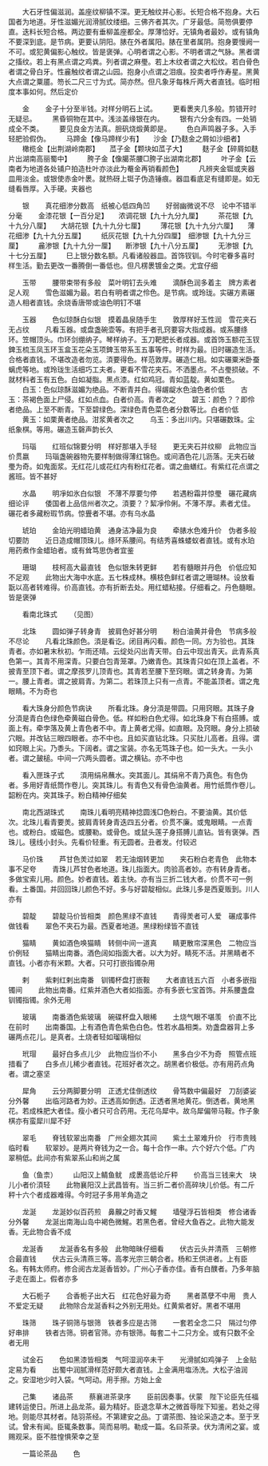 <!-- { "loadSidebar": true } -->
　　大石牙性偏滋润。盖座纹柳镇不深。更无触纹并心影。长短合格不抱身。大石国者为地道。牙性滋媚光润滑腻纹缕细。三佛齐者其次。广牙最低。简笏俱要停直。迭料长短合格。两边要有垂柳盖座都全。厚薄恰好。无镇角者最妙。或有镇角不要深到底。是节病。更要认阴阳。脿在外者属阳。脿在里者属阴。抱身要慢阙一不可。或犯黄偏影心触纹。皆是褒弹。心明者谓之心影。不明者谓之气脉。黑者谓之搐纹。若上有黑点谓之鸡粪。列者谓之麻璺。若上木纹者谓之大松纹。若白骨色者谓之骨白牙。性麄触纹者谓之山园。抱身小点谓之泪痕。投卖者呼作寿星。黑黄大点谓之粟靥。笏长二尺三寸为式。简亦然。但凡象牙每株斤两大者直钱。临时相度本事如何。然后定价

　　金
　　金子十分至半钱。对样分明石上试。
　　更看褁夹几多般。剪错开时无疑忌。
　　黑昏铜物在其中。浅淡盖缘银在内。
　　银有六分金有四。一处销成全不类。
　　要见良金方法真。胆矾烧煅黄即是。
　　色白声鸣器子多。入手轻肥验假伪。
　　马蹄金【像马蹄样少有】　　沙金【乃麸金之屑如沙细者】
　　橄榄金【出荆湖岭南郡】　　苽子金【颗块如苽子大】
　　麸子金【碎屑如麸片出湖南高丽蜀中】
　　胯子金【像臈茶腰□胯子出湖南北郡】
　　叶子金【云南者为地道各处铺户拍造杜叶亦淡此为罨金再销看颜色】
　　凡辨夹金铤或夹器皿用淡金。或银使赤金叶褁。就热砑上铤子伪造锤痕。器皿看底足有缝即是。如无缝看唇厚。入手硬。夹器也

　　银
　　真花细渗分数高　纸被心低四角凹
　　好弱幽微说不尽　论中不错半分毫
　　金漆花银【一百分足】　　浓调花银【九十九分九厘】
　　茶花银【九十九分八厘】　　大胡花银【九十九分七厘】
　　薄花银【九十九分六厘】　　薄花细渗【九十九分五厘】
　　纸灰花银【九十九分四厘】　细渗银【九十九分三厘】
　　麄渗银【九十九分一厘】　　断渗银【九十八分五厘】
　　无渗银【九十七分五厘】
　　巳上银分数名额。凡看诸般器皿。首饰钗钏。今时宅眷多喜时样生活。勤去更改一番腾倒一番低也。但凡楞褁镀金之类。尤宜仔细

　　玉带
　　腰带束带有多般　菜叶明钉去头难
　　滴酥色润多着主　牌方素者足人观
　　雪色滋媚为最。若白有明者谓之伶色。是节病。或玲珑。实碾方素碾造人相者直钱。余烧香唐带或油色明钉不堪

　　玉器
　　色似琼酥白似银　摸着晶泉随手生
　　敦厚样好玉性润　雪花夹石无占纹
　　凡看玉器。或盘盏碗壶等。有把手者孔窍要容大指成器。或系腰绦环。笠帽顶头。巾环剑绷纳子。琴样纳子。玉刀靶肥长者成器。或首饰玉额花玉钗錍玉梳玉凤玉环玉盒玉花朵玉项錍玉带系玉五事等件。时样为最。旧时碾造生活。合格者直钱。不堪改造者勿览。湏要得色。样范敦厚。碾造仁相。如实碾粟米卧蚕螭虎等地。或玲珑生活细巧工夫者。更看不雪花夹石。不洒墨点。不占璺损破。不就材料者玉有五色。白如凝脂。黑点漆。红如鸡冠。青如蓝靛。黄如栗色。
　　白玉：色似琼酥滋媚为绝品。不断青并白。得龌龊水色油色者价低
　　古玉：茶褐色面上尸侵。红如点血。白者价高。青者次之
　　碧玉：颜色？？即伶者绝品。上至不断青。下至碧绿色。深绿色青色菜色者分数等比。白者价低
　　黄玉：如栗黄者绝品。泔浆黄者次之
　　乌玉：多出川内。只堪碾数珠。尘纸象棋。等用。碾造玉磬声韵长久

　　玛瑙
　　红班似锦要分明　样好那堪入手轻
　　更无夹石并纹柳　此物应当价贯嬴
　　玛瑙盏碗器物先要样制做得薄红锦色。或间酒色花儿沥落。无夹石破璺为奇。如鬼面浆。无红花儿或花红内有粉红花者。谓之曲蟮红。有紫红花点谓之酱班。皆不甚好

　　水晶
　　明凈如氷白似银　不薄不厚要匀停
　　若遇粉霜并惊璺　碾花藏病细论评
　　倭国者上品信州者次之。湏要？？絜凈伶俐。不薄不厚。素者尤佳。碾花者多藏粉瑕节病。惊舋者不堪。亦有乌水晶

　　琥珀
　　金珀光明蜡珀黄　通身洁净最为良
　　牵脿水色难升价　伪者多般切要防
　　近日造成帽顶珠儿。绦环系腰间。有结秀喜蛛蝼蚁者直钱。或有水珀用药煮作金蜡珀者。或有耸笃思伪者宜鉴

　　珊瑚
　　枝柯高大最直钱　色似银朱转更鲜
　　若有髓眼并丹色　价低应知不足观
　　此物出大海中水底。五七株成林。横枝色鲜红者谓之珊瑚林。设放看翫以高者转难得。价高直钱。亦有折断去处。用红蜡粘接。仔细看之。丹色髓眼。皆是褒弹

　　看南北珠式
　　（见图）

　　北珠
　　圆如弹子转身青　披肩色好甚分明
　　粉白油黄并骨色　节病多般不尽论
　　凡看北珠颜色。湏是看讫。闭目再闪看。颜色一同。方为验也。其珠青者。亦如暑末秋初。乍雨还晴。云绽处闪出青天带。白云中现出青天。此青系真色第一。其青不用深青。只要白包青笼罩。乃嫩青色。其珠青只如在顶上盖者。不披青至顶下者。谓之摩孩罗儿顶青也。其青若至腰下至窍眼。谓之转身青。为第一。腰上青者。谓之披肩青。为第二。若珠顶上只有一点青。不能盖顶者。谓之鬼眼睛。不为奇也

　　看大珠身分颜色节病诀
　　所看北珠。身分湏是带圆。只用窍眼。其珠子身分湏是青白色绿色牵黄磁白骨色。低。样如粉白色尤得。如北珠身下有白搭膊。或面上有。牵孛落及黄上青色者不中。青上黄者尤得。如直眼。及窍眼。身分上损破穴眼。并改钻三眼四眼者。亦不中也。且如买直钻北珠。只买肚儿高者。且得。谓如窍眼上尖。乃黍头。下阔者。谓之宝装。亦名无笃珠子也。如一头大。一头小者。谓之皷槌。中间一穴两头圆者。谓之横钻。亦不中也

　　看入匣珠子式
　　湏用绢帛蘸水。突其面儿。其绢帛不青乃真色。有色伪者。多用好青纸筒作卷儿。突其珠儿。有青色又有骨色油黄者。用竹纸筒作卷儿。韶粉在内。突其珠子。粉白精神仔细矣

　　南北西湖珠式
　　南珠儿看明亮精神捻圆浅□色粉白。不要油黄。其价低次。北珠儿看青要羙。披肩青转身青迭四五分者。价贯不廉。或鬼眼睛。一点青也。或粉白。或磁色。或腰勒。或骨色。或鼠头莲子身搭膊儿直钻。皆有褒弹。西珠儿。氁线小封头。先看价轻重。有无圆者。丑者发。付较迟

　　马价珠
　　芦甘色羙过如翠　若无油烟转更加
　　夹石粉白老青色　此物本事不足夸
　　青珠儿芦甘色者地道。珠儿指面大。肉验高者妙。亦有转身青者。多做宝索儿用。颜色。妙者直钱。着主快。亦有当三折二钱大者。价贯不可一例看。土番国。并回回珠儿颜色不好。多与好碧靛相似。此珠儿多是西夏贩到。川人亦有

　　碧靛
　　碧靛马价皆相类　颜色黑绿不直钱
　　青得羙者可人爱　碾成事件做钱看
　　翠色不夹石为最。西夏者地道。黑绿粉绿皆不直钱

　　猫睛
　　黄如酒色唤猫睛　转侧中间一道真
　　睛更散帘深黑色　二物应当价例轻
　　猫睛出南番。酒色阔如指面大者。以大为好。睛死不活。并黑睛者不直钱。小者亦有米颗。大者。只可打嵌指镯杂用

　　剌
　　紫剌红剌出南番　钏镯杯盘打嵌鞍
　　大者直钱五六百　小者多嵌指镯间
　　此物出南番。红紫并酒色大者如指面。亦有多嵌七宝首饰。并系腰盏盘钏镯指镯。余外无用

　　玻璃
　　南番酒色紫玻璃　碗碟杯盘入眼稀
　　土烧气眼不堪羡　价直不比在前时
　　出南番国。上有酒色青色紫色白色。性若水晶相类。劝盏盘器背上多碾两点花儿。是真者。土烧者轻如瑠璃相似

　　玳瑁
　　最好白多点儿少　此物应当价不小
　　黑多白少不为奇　照管点班措看了
　　白多点儿稀少者直钱。花班好者次之。胡黑者价极低。亦有用药点角者。谓之塞坚

　　犀角
　　云分两脚要分明　正透尤佳倒透纹
　　骨笃数中偏最好　刀刮婆娑分外馨
　　出临河路者为妙。正透高如倒透。正透者黑地黄花。倒透者。黄地黑花。若成株肥大者佳。瘦小者只可合药用。无花乌犀中。故乌犀偏带马鞍。作子象棋亦有蛮犀川犀不好

　　翠毛
　　脊钱软翠出南番　广州全翅次其间
　　紫土土翠难升价　行市贵贱临时看
　　软翠妙。是两片脊钱为之一合。每十合作一串。六个好六个低。广内翠稍低。此间亦有紫翠系山和尚之属

　　鱼（鱼柰）
　　山阳汉上鲭鱼鱿　成褁高低论斤秤
　　价高当三钱来大　块儿小者价湏轻
　　此物襄阳汉上武昌皆有。当三折二者价高碎块儿价低。有二斤秤十六个者成器难得。今时冠子多用羊角造之

　　龙涎
　　龙涎妙似百药煎　鼻齅之时香又鯹
　　墙璧浮石皆相类　修合诸香分外馨
　　龙涎出南海山岛中褐色微鯹。若黑色者。曾经大鱼吞之。此物大能发香。无此物合香不成

　　龙涎香
　　龙涎香名有多般　此物暗昧仔细看
　　伏古云头并清燕　三朝修合最直钱
　　伏古云头清燕三等。高孝光宗三朝合者。杨和王供进者。上有臣名。有韩太师府。修合阅古龙涎香皆妙。广州心子香亦佳。香有白醭者。乃多年脑子走在面上。假者亦多

　　大石栀子
　　合香栀子出大石　红花色好最为奇
　　黑者蒸孽不中用　贵人不爱定无疑
　　此物除合龙涎香料之外别无用处。红黄紫者好。黑者不堪用

　　珠筛
　　珠子铜筛与银筛　铁者多应是古筛
　　一套若全念二只　隔过匀停好串排
　　铁者古筛。铜者官筛。亦有银筛。每套二十二只方全。或有只数不全者无用

　　试金石
　　色如黑漆皆相类　气呵湿润卒未干
　　光滑腻如鸡弹子　上金贴定易为看
　　出蜀中润腻滑样范好颇大者直钱。上金满用塩汤洗。大松子油润之。安湿地少时入袋。气呵动。用手擦。方始上金

　　己集
　　诸品茶
　　蔡襄进茶录序
　　臣前因奏事。伏蒙　陛下论臣先任福建转运使日。所进上品龙茶。最为精好。臣退念草木之微首辱陛下知鉴。若处之得地。则能尽其材者。陆羽茶经。不第建安之品。丁谓茶图、独论采造之本。至于烹试。曾未有闻。臣辄条数事。简而易明。勒成一篇。名曰茶录。伏为清闲之宴。或赐观采。臣不胜惶惧荣幸之至

　　一篇论茶品
　　色
